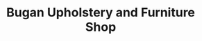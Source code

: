 ---
title: "Bugan Upholstery and Furniture Shop"
url: /silang/bugan-upholstery-and-furniture-shop/
shop: Möbel
---